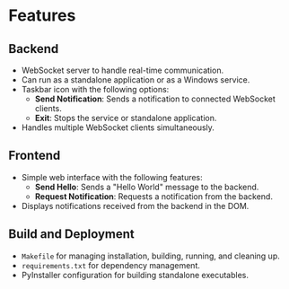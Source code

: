 # Features

## Backend
- WebSocket server to handle real-time communication.
- Can run as a standalone application or as a Windows service.
- Taskbar icon with the following options:
  - **Send Notification**: Sends a notification to connected WebSocket clients.
  - **Exit**: Stops the service or standalone application.
- Handles multiple WebSocket clients simultaneously.

## Frontend
- Simple web interface with the following features:
  - **Send Hello**: Sends a "Hello World" message to the backend.
  - **Request Notification**: Requests a notification from the backend.
- Displays notifications received from the backend in the DOM.

## Build and Deployment
- `Makefile` for managing installation, building, running, and cleaning up.
- `requirements.txt` for dependency management.
- PyInstaller configuration for building standalone executables.
